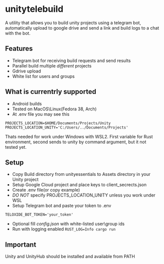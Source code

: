 # unitytelebuild

A utility that allows you to build unity projects using a telegram bot, automatically upload to google drive and send a link and build logs to a chat with the bot.

## Features
- Telegram bot for receiving build requests and send results
- Parallel build multiple *different* projects
- Gdrive upload
- White list for users and groups

## What is currentrly supported
- Android builds
- Tested on MacOS\Linux(Fedora 38, Arch)
 - At .env file you may see this 
 ```
 PROJECTS_LOCATION=$HOME/Documents/Projects/Unity
PROJECTS_LOCATION_UNITY='C:/Users/../Documents/Projects'
```
Thats needed for work under Windows with WSL2. First variable for Rust environment, second sends to unity by command argument, but it not tested yet.

## Setup
- Copy Build directory from unityessentials to Assets directory in your Unity project
- Setup Google Cloud project and place keys to client_secrects.json
- Create .env file(or copy example)
 - *DO NOT* specify PROJECTS_LOCATION_UNITY unless you work under WSL
- Setup Telegram bot and paste your token to .env
```
TELOXIDE_BOT_TOKEN='your_token'
```
- Optional fill *config.json* with white-listed user\group ids
- Run with logging enabled 
``` RUST_LOG=Info cargo run ```
## Important
Unity and UnityHub should be installed and available from PATH
